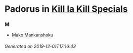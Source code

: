 # Padorus in [Kill la Kill Specials](https://myanimelist.net/anime/21659/Kill_la_Kill_Specials)

### M
* [Mako Mankanshoku](https://github.com/shadow578/Project-Padoru/blob/master/table-of-contents/characters/MakoMankanshoku.md)

###### Generated on 2019-12-01T17:16:43
